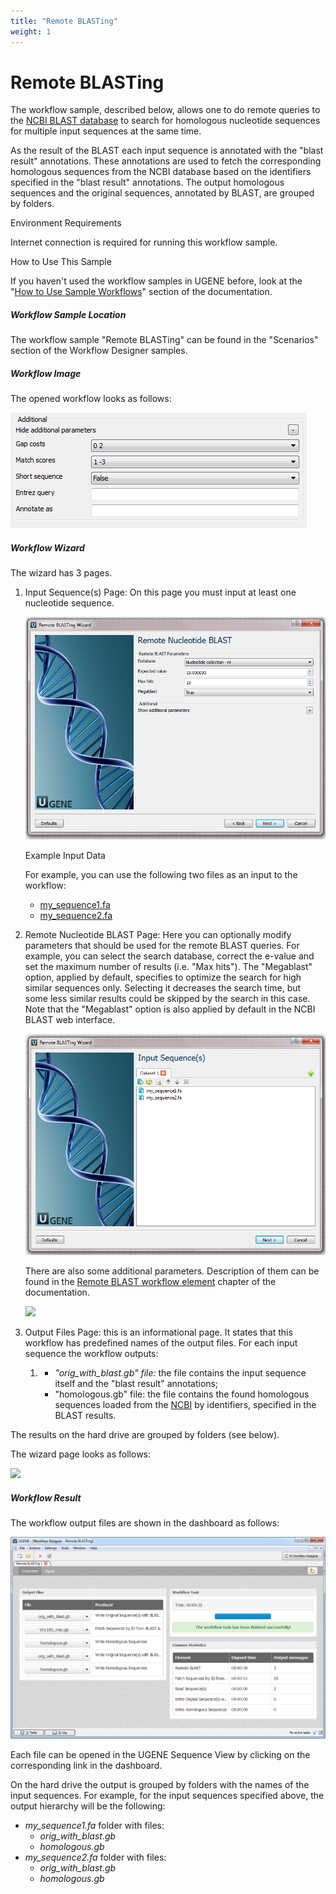 ```yaml
---
title: "Remote BLASTing"
weight: 1
---
```



# Remote BLASTing

The workflow sample, described below, allows one to do remote queries to the [NCBI BLAST database](http://blast.st-va.ncbi.nlm.nih.gov/Blast.cgi) to search for homologous nucleotide sequences for multiple input sequences at the same time.

As the result of the BLAST each input sequence is annotated with the "blast result" annotations. These annotations are used to fetch the corresponding homologous sequences from the NCBI database based on the identifiers specified in the "blast result" annotations. The output homologous sequences and the original sequences, annotated by BLAST, are grouped by folders.

Environment Requirements

Internet connection is required for running this workflow sample.

How to Use This Sample

If you haven't used the workflow samples in UGENE before, look at the "[How to Use Sample Workflows](how-to-use-sample-workflows.md)" section of the documentation.

##### Workflow Sample Location

The workflow sample "Remote BLASTing" can be found in the "Scenarios" section of the Workflow Designer samples.

##### Workflow Image

The opened workflow looks as follows:


![](/images/65930572/65930573.png)

##### Workflow Wizard

The wizard has 3 pages.

1.  Input Sequence(s) Page: On this page you must input at least one nucleotide sequence.


    ![](/images/65930572/65930574.png)

    Example Input Data

    For example, you can use the following two files as an input to the workflow:

    *   [my\_sequence1.fa](/images/65930572/65930577.fa)
    *   [my\_sequence2.fa](/images/65930572/65930576.fa)



2.  Remote Nucleotide BLAST Page: Here you can optionally modify parameters that should be used for the remote BLAST queries. For example, you can select the search database, correct the e-value and set the maximum number of results (i.e. "Max hits"). The "Megablast" option, applied by default, specifies to optimize the search for high similar sequences only. Selecting it decreases the search time, but some less similar results could be skipped by the search in this case. Note that the "Megablast" option is also applied by default in the NCBI BLAST web interface.


    ![](/images/65930572/65930575.png)

    There are also some additional parameters. Description of them can be found in the [Remote BLAST workflow element](remote-blast-element.md) chapter of the documentation.


    ![](/images/65930572/65930576.fa)



3.  Output Files Page: this is an informational page. It states that this workflow has predefined names of the output files.
    For each input sequence the workflow outputs:
    1.  *   _"orig\_with\_blast.gb" file:_  the file contains the input sequence itself and the "blast result" annotations;
        *   "homologous.gb" file: the file contains the found homologous sequences loaded from the [NCBI](http://www.ncbi.nlm.nih.gov/) by identifiers, specified in the BLAST results.

The results on the hard drive are grouped by folders (see below).

The wizard page looks as follows:


![](/images/65930572/65930577.fa)

##### Workflow Result

The workflow output files are shown in the dashboard as follows:


![](/images/65930572/65930578.png)

Each file can be opened in the UGENE Sequence View by clicking on the corresponding link in the dashboard.

On the hard drive the output is grouped by folders with the names of the input sequences. For example, for the input sequences specified above, the output hierarchy will be the following:

*   _my\_sequence1.fa_ folder with files:
    *   _orig\_with\_blast.gb_
    *   _homologous.gb_
*   _my\_sequence2.fa_ folder with files:
    *   _orig\_with\_blast.gb_
    *   _homologous.gb_
